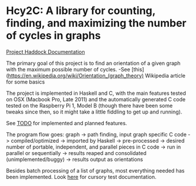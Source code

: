 # Hcy2C: A library for counting, finding, and maximizing the number of cycles in graphs

[Project Haddock Documentation](http://michaeljklein.github.io/HCy2C/)


The primary goal of this project is to find an orientation of a given graph with the maximum possible number of cycles.
-See [this](https://en.wikipedia.org/wiki/Orientation_(graph_theory) Wikipedia article for some basics

The project is implemented in Haskell and C, with the main features tested on OSX (Macbook Pro, Late 2011) and the automatically generated C code tested on the Raspberry Pi 1, Model B (though there have been some tweaks since then, so it might take a little fiddling to get up and running).

See [TODO](https://github.com/michaeljklein/HCy2C/blob/master/TODO) for implemented and planned features.

The program flow goes: graph -> path finding, input graph specific C code -> compiled/optimized -> imported by Haskell -> pre-processed -> desired number of portable, independent, and parallel pieces in C code -> run in parallel or sequentially -> results reaped and consolidated (unimplemented/buggy) -> results output as orientations

Besides batch processing of a list of graphs, most everything needed has been implemented. Look [here](http://michaeljklein.github.io/HCy2C/Main.html) for cursory test documentation.
